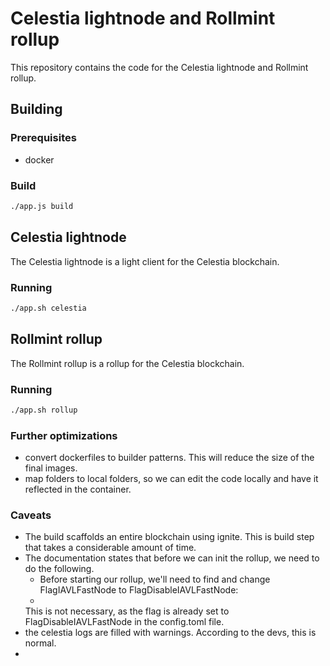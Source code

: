 # Celestia lightnode and Rollmint rollup

This repository contains the code for the Celestia lightnode and Rollmint rollup.

## Building

### Prerequisites
- docker

### Build
```bash
./app.js build
```

## Celestia lightnode

The Celestia lightnode is a light client for the Celestia blockchain. 

### Running

```bash
./app.sh celestia
```

## Rollmint rollup

The Rollmint rollup is a rollup for the Celestia blockchain.

### Running

```bash
./app.sh rollup
```

### Further optimizations

- convert dockerfiles to builder patterns. This will reduce the size of the final images.
- map folders to local folders, so we can edit the code locally and have it reflected in the container.

### Caveats 

- The build scaffolds an entire blockchain using ignite. This is build step that takes a considerable amount of time. 
- The documentation states that before we can init the rollup, we need to do the following.
  - Before starting our rollup, we'll need to find and change FlagIAVLFastNode to FlagDisableIAVLFastNode: 
  - 
  This is not necessary, as the flag is already set to FlagDisableIAVLFastNode in the config.toml file.
- the celestia logs are filled with warnings. According to the devs, this is normal.
- 
